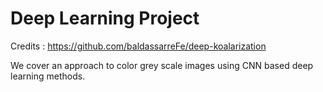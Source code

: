 # Deep Learning Project

Credits : https://github.com/baldassarreFe/deep-koalarization

We cover an approach to color grey scale images using CNN based deep learning methods.
